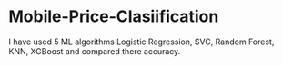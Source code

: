 # Mobile-Price-Clasiification
I have used 5 ML algorithms Logistic Regression, SVC, Random Forest, KNN, XGBoost and compared there accuracy.
